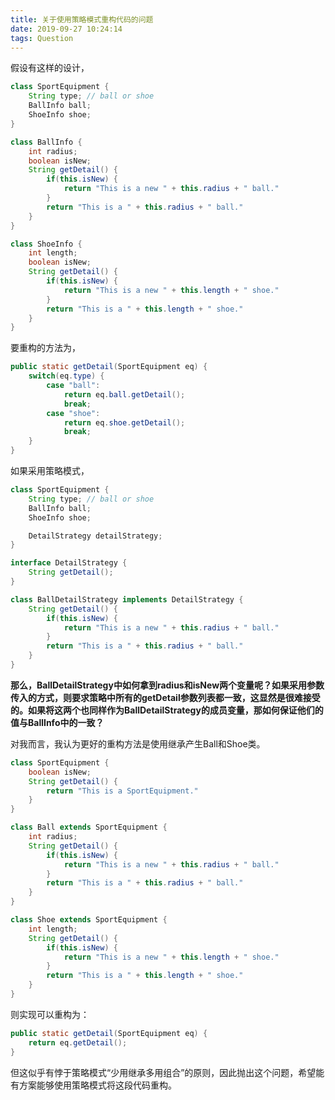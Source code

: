 ```yaml
---
title: 关于使用策略模式重构代码的问题
date: 2019-09-27 10:24:14
tags: Question
---
```


假设有这样的设计，

```java
class SportEquipment {
    String type; // ball or shoe
    BallInfo ball;
    ShoeInfo shoe;
}

class BallInfo {
    int radius;
    boolean isNew;
    String getDetail() {
        if(this.isNew) {
            return "This is a new " + this.radius + " ball."
        }
        return "This is a " + this.radius + " ball."
    }
}

class ShoeInfo {
    int length;
    boolean isNew;
    String getDetail() {
        if(this.isNew) {
            return "This is a new " + this.length + " shoe."
        }
        return "This is a " + this.length + " shoe."
    }
}
```

要重构的方法为，

```java
public static getDetail(SportEquipment eq) {
    switch(eq.type) {
        case "ball":
            return eq.ball.getDetail();
            break;
        case "shoe":
            return eq.shoe.getDetail();
            break;
    }
}
```

如果采用策略模式，

```java
class SportEquipment {
    String type; // ball or shoe
    BallInfo ball;
    ShoeInfo shoe;

    DetailStrategy detailStrategy;
}

interface DetailStrategy {
    String getDetail();
}

class BallDetailStrategy implements DetailStrategy {
    String getDetail() {
        if(this.isNew) {
            return "This is a new " + this.radius + " ball."
        }
        return "This is a " + this.radius + " ball."
    }
}
```

**那么，BallDetailStrategy中如何拿到radius和isNew两个变量呢？如果采用参数传入的方式，则要求策略中所有的getDetail参数列表都一致，这显然是很难接受的。如果将这两个也同样作为BallDetailStrategy的成员变量，那如何保证他们的值与BallInfo中的一致？**

对我而言，我认为更好的重构方法是使用继承产生Ball和Shoe类。

```java
class SportEquipment {
    boolean isNew;
    String getDetail() {
        return "This is a SportEquipment."
    }
}

class Ball extends SportEquipment {
    int radius;
    String getDetail() {
        if(this.isNew) {
            return "This is a new " + this.radius + " ball."
        }
        return "This is a " + this.radius + " ball."
    }
}

class Shoe extends SportEquipment {
    int length;
    String getDetail() {
        if(this.isNew) {
            return "This is a new " + this.length + " shoe."
        }
        return "This is a " + this.length + " shoe."
    }
}
```

则实现可以重构为：

```java
public static getDetail(SportEquipment eq) {
    return eq.getDetail();
}
```

但这似乎有悖于策略模式“少用继承多用组合”的原则，因此抛出这个问题，希望能有方案能够使用策略模式将这段代码重构。